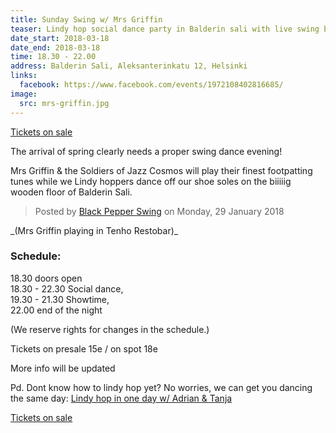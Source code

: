 ```yaml
---
title: Sunday Swing w/ Mrs Griffin
teaser: Lindy hop social dance party in Balderin sali with live swing band Mrs Griffin and the Soldiers of Jazz Cosmos.
date_start: 2018-03-18
date_end: 2018-03-18
time: 18.30 - 22.00
address: Balderin Sali, Aleksanterinkatu 12, Helsinki
links:
  facebook: https://www.facebook.com/events/1972108402816685/
image:
  src: mrs-griffin.jpg
---
```

<a href="https://holvi.com/shop/blackpepperswing/product/acbb48b4ca118fbd2e851df9ee66d2a0/" target="_blank" class="button">Tickets on sale</a>

The arrival of spring clearly needs a proper swing dance evening!

Mrs Griffin & the Soldiers of Jazz Cosmos will play their finest footpatting tunes while we Lindy hoppers dance off our shoe soles on the biiiiig wooden floor of Balderin Sali. 

<div class="fb-video" data-href="https://www.facebook.com/blackpepperswing/videos/483618698717510/" data-width="640" data-show-text="false"><blockquote cite="https://www.facebook.com/blackpepperswing/videos/471725919906788/" class="fb-xfbml-parse-ignore"><a href="https://www.facebook.com/blackpepperswing/videos/471725919906788/"></a><p></p>Posted by <a href="https://www.facebook.com/blackpepperswing/">Black Pepper Swing</a> on Monday, 29 January 2018</blockquote></div>
_(Mrs Griffin playing in Tenho Restobar)_

### Schedule:
18.30 doors open  
18.30 - 22.30 Social dance,  
19.30 - 21.30 Showtime,  
22.00 end of the night  

(We reserve rights for changes in the schedule.)

Tickets on presale 15e / on spot 18e

More info will be updated

Pd. Dont know how to lindy hop yet? No worries, we can get you dancing the same day: [Lindy hop in one day w/ Adrian & Tanja]({{site.url}}/courses/2018-spring-helsinki-lindy-hop-in-one-day/)

<a href="https://holvi.com/shop/blackpepperswing/product/acbb48b4ca118fbd2e851df9ee66d2a0/" target="_blank" class="button">Tickets on sale</a>

